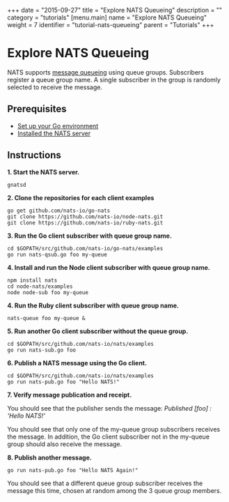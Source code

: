 +++
date = "2015-09-27"
title = "Explore NATS Queueing"
description = ""
category = "tutorials"
[menu.main]
  name = "Explore NATS Queueing"
  weight = 7
  identifier = "tutorial-nats-queueing"
  parent = "Tutorials"
+++

# Explore NATS Queueing

NATS supports [message queueing](/documentation/concepts/nats-queueing/) using queue groups. Subscribers register a queue group name. A single subscriber in the group is randomly selected to receive the message.

## Prerequisites

- [Set up your Go environment](/documentation/tutorials/go-install/)
- [Installed the NATS server](/documentation/tutorials/gnatsd-install/)

## Instructions

**1. Start the NATS server.**

```
gnatsd
```

**2. Clone the repositories for each client examples**

```
go get github.com/nats-io/go-nats
git clone https://github.com/nats-io/node-nats.git
git clone https://github.com/nats-io/ruby-nats.git
```

**3. Run the Go client subscriber with queue group name.**

```
cd $GOPATH/src/github.com/nats-io/go-nats/examples
go run nats-qsub.go foo my-queue
```

**4. Install and run the Node client subscriber with queue group name.**

```
npm install nats
cd node-nats/examples
node node-sub foo my-queue
```

**4. Run the Ruby client subscriber with queue group name.**

```
nats-queue foo my-queue &
```

**5. Run another Go client subscriber **without** the queue group.**

```
cd $GOPATH/src/github.com/nats-io/nats/examples
go run nats-sub.go foo
```

**6. Publish a NATS message using the Go client.**

```
cd $GOPATH/src/github.com/nats-io/nats/examples
go run nats-pub.go foo "Hello NATS!"
```

**7. Verify message publication and receipt.**

You should see that the publisher sends the message: *Published [foo] : 'Hello NATS!'*

You should see that only one of the my-queue group subscribers receives the message. In addition, the Go client subscriber not in the my-queue group should also receive the message.

**8. Publish another message.**

```
go run nats-pub.go foo "Hello NATS Again!"
```

You should see that a different queue group subscriber receives the message this time, chosen at random among the 3 queue group members.

